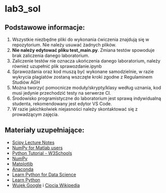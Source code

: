 # lab3_sol

## Podstawowe informacje:
1. Wszystkie niezbędne pliki do wykonania ćwiczenia znajdują się w repozytorium. Nie należy usuwać żadnych plików.
2. **Nie należy edytować pliku test_main.py**. Zmiana testów spowoduje brak zaliczenia danego laboratorium.
3. Zaliczenie testów nie oznacza ukończenia danego laboratorium, należy również uzupełnić plik sprawozdanie.ipynb 
4. Sprawozdania oraz kod muszą być wykonane samodzielnie, w razie wykrycia plagiatów zostaną wszczęte kroki zgodne z Regulaminem Studiów AGH
5. Można tworzyć pomocnicze moduły/skrypty/klasy według uznania, kod musi jedynie przechodzić testy na serwerze CI.
6. Środowisko programistyczne do laboratorium jest sprawą indywidualną studenta, rekomendowany jest edytor VS Code.
7. W razie jakichkolwiek niejasności należy skontaktować się z prowadzącym zajęcia.

## Materiały uzupełniające:
- [Scipy Lecture Notes](http://www.scipy-lectures.org/index.html)
- [NumPy for Matlab users](https://docs.scipy.org/doc/numpy/user/numpy-for-matlab-users.html#numpy-for-matlab-users)
- [Python Tutorial - W3Schools](https://www.w3schools.com/python/default.asp)
- [NumPy](https://www.numpy.org)
- [Matplotlib](https://matplotlib.org/)
- [Anaconda](https://www.anaconda.com/)
- [Learn Python for Data Science](https://www.datacamp.com/learn-python-with-anaconda?utm_source=Anaconda_download&utm_campaign=datacamp_training&utm_medium=banner)
- [Learn Python](https://www.learnpython.org/)
- [Wujek Google](https://google.pl) i [Ciocia Wikipedia](https://pl.wikipedia.org/wiki/Wikipedia:Strona_g%C5%82%C3%B3wna)